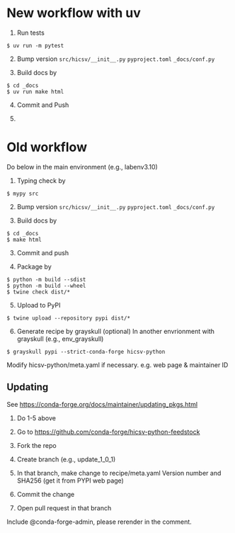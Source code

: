 # New workflow with uv

1. Run tests
```
$ uv run -m pytest
```

2. Bump version
``src/hicsv/__init__.py``
``pyproject.toml``
``_docs/conf.py``

3. Build docs by 
```
$ cd _docs
$ uv run make html
```

4. Commit and Push

5. 



# Old workflow

Do below in the main environment (e.g., labenv3.10)

1. Typing check by 
```
$ mypy src
```

2. Bump version
``src/hicsv/__init__.py``
``pyproject.toml``
``_docs/conf.py``

2. Build docs by
```
$ cd _docs
$ make html
```

3. Commit and push

4. Package by
```
$ python -m build --sdist
$ python -m build --wheel
$ twine check dist/*
```

5. Upload to PyPI
```
$ twine upload --repository pypi dist/*
```

6. Generate recipe by grayskull (optional)
In another envrionment with grayskull (e.g., env_grayskull)
```
$ grayskull pypi --strict-conda-forge hicsv-python
```
Modify hicsv-python/meta.yaml if necessary. e.g. web page & maintainer ID

## Updating

See https://conda-forge.org/docs/maintainer/updating_pkgs.html

1. Do 1-5 above

2. Go to https://github.com/conda-forge/hicsv-python-feedstock

3. Fork the repo

4. Create branch (e.g., update_1_0_1)

4. In that branch, make change to recipe/meta.yaml
Version number and SHA256 (get it from PYPI web page)

5. Commit the change

6. Open pull request in that branch

Include @conda-forge-admin, please rerender
in the comment. 
